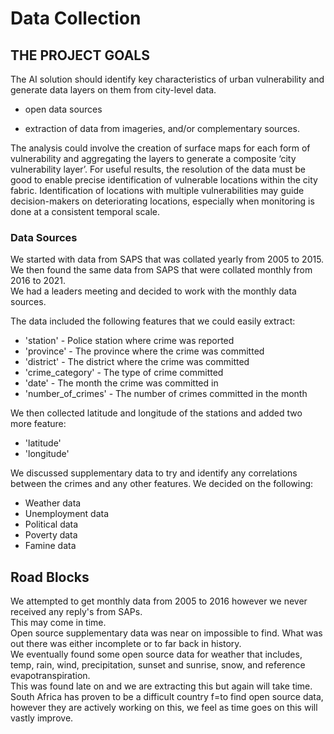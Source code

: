 # Data Collection

## THE PROJECT GOALS

The AI solution should identify key characteristics of urban vulnerability and generate data layers on them from city-level data.

- open data sources

- extraction of data from imageries, and/or complementary sources.

The analysis could involve the creation of surface maps for each form of vulnerability and aggregating the layers to generate a composite ‘city vulnerability layer’. For useful results, the resolution of the data must be good to enable precise identification of vulnerable locations within the city fabric. Identification of locations with multiple vulnerabilities may guide decision-makers on deteriorating locations, especially when monitoring is done at a consistent temporal scale.

### Data Sources

We started with data from SAPS that was collated yearly from 2005 to 2015.  
We then found the same data from SAPS that were collated monthly from 2016 to 2021.  
We had a leaders meeting and decided to work with the monthly data sources.  
  
The data included the following features that we could easily extract:

- 'station' - Police station where crime was reported
- 'province' - The province where the crime was committed
- 'district' - The district where the crime was committed
- 'crime_category' - The type of crime committed
- 'date' - The month the crime was committed in
- 'number_of_crimes' - The number of crimes committed in the month

We then collected latitude and longitude of the stations and added two more feature:

- 'latitude'
- 'longitude'

We discussed supplementary data to try and identify any correlations between the crimes and any other features. We decided on the following:

- Weather data
- Unemployment data
- Political data
- Poverty data
- Famine data

## Road Blocks

We attempted to get monthly data from 2005 to 2016 however we never received any reply's from SAPs.  
This may come in time.  
Open source supplementary data was near on impossible to find. What was out there was either incomplete or to far back in history.  
We eventually found some open source data for weather that includes, temp, rain, wind, precipitation, sunset and sunrise, snow, and reference evapotranspiration.  
This was found late on and we are extracting this but again will take time.  
South Africa has proven to be a difficult country f=to find open source data, however they are actively working on this, we feel as time goes on this will vastly improve.